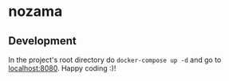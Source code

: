 # nozama

## Development 
In the project's root directory do `docker-compose up -d` and go to [localhost:8080](http://localhost:8080).
Happy coding :)!
